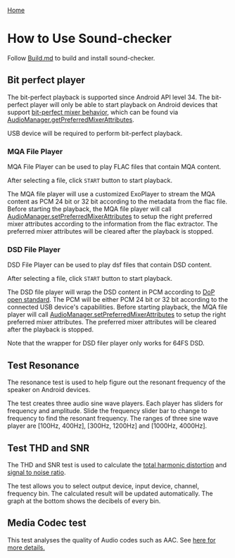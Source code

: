 [Home](../README.md)

# How to Use Sound-checker

Follow [Build.md](Build.md) to build and install sound-checker. 

## Bit perfect player

The bit-perfect playback is supported since Android API level 34. The bit-perfect player will only
be able to start playback on Android devices that support [bit-perfect mixer behavior](https://developer.android.com/reference/android/media/AudioMixerAttributes#MIXER_BEHAVIOR_BIT_PERFECT),
which can be found via [AudioManager.getPreferredMixerAttributes](https://developer.android.com/reference/kotlin/android/media/AudioManager?hl=en#getpreferredmixerattributes).

USB device will be required to perform bit-perfect playback.

### MQA File Player

MQA File Player can be used to play FLAC files that contain MQA content.

After selecting a file, click `START` button to start playback.

The MQA file player will use a customized ExoPlayer to stream the MQA content as PCM 24 bit or 32 bit
according to the metadata from the flac file. Before starting the playback, the MQA file player
will call [AudioManager.setPreferredMixerAttributes](https://developer.android.com/reference/kotlin/android/media/AudioManager?hl=en#setpreferredmixerattributes)
to setup the right preferred mixer attributes according to the information from the flac extractor.
The preferred mixer attributes will be cleared after the playback is stopped.

### DSD File Player

DSD File Player can be used to play dsf files that contain DSD content.

After selecting a file, click `START` button to start playback.

The DSD file player will wrap the DSD content in PCM according to [DoP open standard](https://dsd-guide.com/dop-open-standard).
The PCM will be either PCM 24 bit or 32 bit according to the connected USB device's capabilities.
Before starting playback, the MQA file player will call [AudioManager.setPreferredMixerAttributes](https://developer.android.com/reference/kotlin/android/media/AudioManager?hl=en#setpreferredmixerattributes)
to setup the right preferred mixer attributes. The preferred mixer attributes will be cleared after
the playback is stopped.

Note that the wrapper for DSD filer player only works for 64FS DSD.

## Test Resonance

The resonance test is used to help figure out the resonant frequency of the speaker on Android devices.

The test creates three audio sine wave players. Each player has sliders for frequency and amplitude.
Slide the frequency slider bar to change to frequency to find the resonant frequency. The ranges of
three sine wave player are [100Hz, 400Hz], [300Hz, 1200Hz] and [1000Hz, 4000Hz].

## Test THD and SNR

The THD and SNR test is used to calculate the [total harmonic distortion](https://en.wikipedia.org/wiki/Total_harmonic_distortion) and [signal to noise ratio](https://en.wikipedia.org/wiki/Signal-to-noise_ratio).

The test allows you to select output device, input device, channel, frequency bin.
The calculated result will be updated automatically.
The graph at the bottom shows the decibels of every bin.

## Media Codec test

This test analyses the quality of Audio codes such as AAC.
See [here for more details.](/docs/MediaCodecTests.md)
